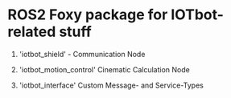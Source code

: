 # ROS2 Foxy package for IOTbot-related stuff

1. 'iotbot_shield' - Communication Node

2. 'iotbot_motion_control' Cinematic Calculation Node

3. 'iotbot_interface' Custom Message- and Service-Types
